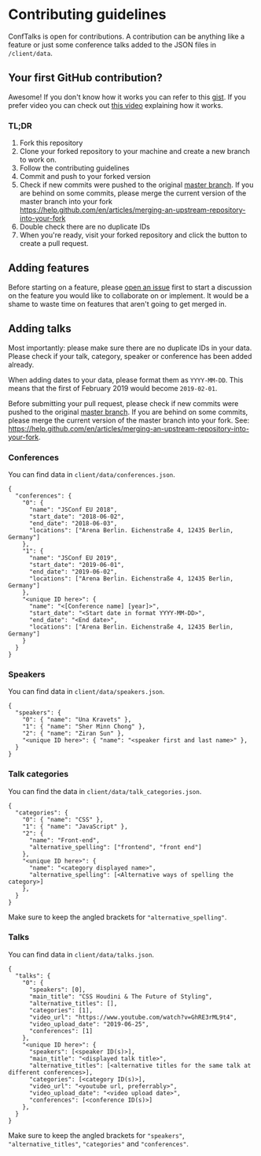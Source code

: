 # Contributing guidelines

ConfTalks is open for contributions. A contribution can be anything like a feature or just some conference talks added to the JSON files in `/client/data`.

## Your first GitHub contribution?

Awesome! If you don't know how it works you can refer to this [gist](https://gist.github.com/Chaser324/ce0505fbed06b947d962). If you prefer video you can check out [this video](https://www.youtube.com/watch?v=rgbCcBNZcdQ) explaining how it works.

### TL;DR

1. Fork this repository
2. Clone your forked repository to your machine and create a new branch to work on.
3. Follow the contributing guidelines
4. Commit and push to your forked version
5. Check if new commits were pushed to the original [master branch](https://github.com/EddyVinck/ConfTalks/tree/master). If you are behind on some commits, please merge the current version of the master branch into your fork https://help.github.com/en/articles/merging-an-upstream-repository-into-your-fork
6. Double check there are no duplicate IDs
7. When you're ready, visit your forked repository and click the button to create a pull request.

## Adding features

Before starting on a feature, please [open an issue](https://github.com/EddyVinck/ConfTalks/issues/new) first to start a discussion on the feature you would like to collaborate on or implement. It would be a shame to waste time on features that aren't going to get merged in.

## Adding talks

Most importantly: please make sure there are no duplicate IDs in your data. Please check if your talk, category, speaker or conference has been added already.

When adding dates to your data, please format them as `YYYY-MM-DD`. This means that the first of February 2019 would become `2019-02-01`.

Before submitting your pull request, please check if new commits were pushed to the original [master branch](https://github.com/EddyVinck/ConfTalks/tree/master). If you are behind on some commits, please merge the current version of the master branch into your fork. See: https://help.github.com/en/articles/merging-an-upstream-repository-into-your-fork.

### Conferences

You can find data in `client/data/conferences.json`.

```
{
  "conferences": {
    "0": {
      "name": "JSConf EU 2018",
      "start_date": "2018-06-02",
      "end_date": "2018-06-03",
      "locations": ["Arena Berlin. Eichenstraße 4, 12435 Berlin, Germany"]
    },
    "1": {
      "name": "JSConf EU 2019",
      "start_date": "2019-06-01",
      "end_date": "2019-06-02",
      "locations": ["Arena Berlin. Eichenstraße 4, 12435 Berlin, Germany"]
    },
    "<unique ID here>": {
      "name": "<[Conference name] [year]>",
      "start_date": "<Start date in format YYYY-MM-DD>",
      "end_date": "<End date>",
      "locations": ["Arena Berlin. Eichenstraße 4, 12435 Berlin, Germany"]
    }
  }
}
```

### Speakers

You can find data in `client/data/speakers.json`.

```
{
  "speakers": {
    "0": { "name": "Una Kravets" },
    "1": { "name": "Sher Minn Chong" },
    "2": { "name": "Ziran Sun" },
    "<unique ID here>": { "name": "<speaker first and last name>" },
  }
}
```

### Talk categories

You can find the data in `client/data/talk_categories.json`.

```
{
  "categories": {
    "0": { "name": "CSS" },
    "1": { "name": "JavaScript" },
    "2": {
      "name": "Front-end",
      "alternative_spelling": ["frontend", "front end"]
    },
    "<unique ID here>": {
      "name": "<category displayed name>",
      "alternative_spelling": [<Alternative ways of spelling the category>]
    },
  }
}
```

Make sure to keep the angled brackets for `"alternative_spelling"`.

### Talks

You can find data in `client/data/talks.json`.

```
{
  "talks": {
    "0": {
      "speakers": [0],
      "main_title": "CSS Houdini & The Future of Styling",
      "alternative_titles": [],
      "categories": [1],
      "video_url": "https://www.youtube.com/watch?v=GhRE3rML9t4",
      "video_upload_date": "2019-06-25",
      "conferences": [1]
    },
    "<unique ID here>": {
      "speakers": [<speaker ID(s)>],
      "main_title": "<displayed talk title>",
      "alternative_titles": [<alternative titles for the same talk at different conferences>],
      "categories": [<category ID(s)>],
      "video_url": "<youtube url, preferrably>",
      "video_upload_date": "<video upload date>",
      "conferences": [<conference ID(s)>]
    },
  }
}
```

Make sure to keep the angled brackets for `"speakers"`, `"alternative_titles"`, `"categories"` and `"conferences"`.
